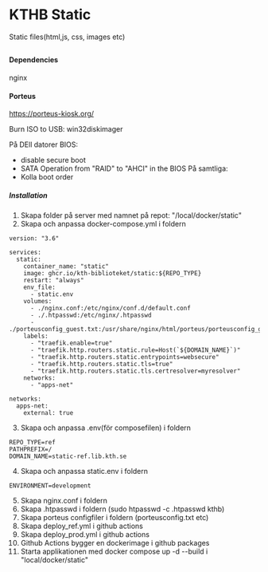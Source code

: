 # KTHB Static
Static files(html,js, css, images etc)

##

###

#### Dependencies
nginx

#### Porteus 
https://porteus-kiosk.org/  

Burn ISO to USB: win32diskimager  

På DEll datorer BIOS:
- disable secure boot
- SATA Operation from "RAID" to "AHCI" in the BIOS
På samtliga:
- Kolla boot order

##### Installation

1.  Skapa folder på server med namnet på repot: "/local/docker/static"
2.  Skapa och anpassa docker-compose.yml i foldern
```
version: "3.6"

services:
  static:
    container_name: "static"
    image: ghcr.io/kth-biblioteket/static:${REPO_TYPE}
    restart: "always"
    env_file:
      - static.env
    volumes:
      - ./nginx.conf:/etc/nginx/conf.d/default.conf
      - ./.htpasswd:/etc/nginx/.htpasswd
      - ./porteusconfig_guest.txt:/usr/share/nginx/html/porteus/porteusconfig_guest.txt
    labels:
      - "traefik.enable=true"
      - "traefik.http.routers.static.rule=Host(`${DOMAIN_NAME}`)"
      - "traefik.http.routers.static.entrypoints=websecure"
      - "traefik.http.routers.static.tls=true"
      - "traefik.http.routers.static.tls.certresolver=myresolver"
    networks:
      - "apps-net"

networks:
  apps-net:
    external: true
```
3.  Skapa och anpassa .env(för composefilen) i foldern
```
REPO_TYPE=ref
PATHPREFIX=/
DOMAIN_NAME=static-ref.lib.kth.se
```
4.  Skapa och anpassa static.env i foldern
```
ENVIRONMENT=development

```
5. Skapa nginx.conf i foldern
6. Skapa .htpasswd i foldern (sudo htpasswd -c .htpasswd kthb)
7. Skapa porteus configfiler i foldern (porteusconfig.txt etc)
8. Skapa deploy_ref.yml i github actions
8. Skapa deploy_prod.yml i github actions
10. Github Actions bygger en dockerimage i github packages
11. Starta applikationen med docker compose up -d --build i "local/docker/static"

